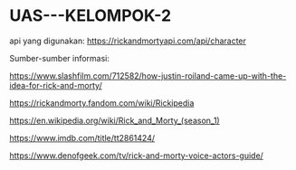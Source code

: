 # UAS---KELOMPOK-2

api yang digunakan: https://rickandmortyapi.com/api/character

Sumber-sumber informasi:

https://www.slashfilm.com/712582/how-justin-roiland-came-up-with-the-idea-for-rick-and-morty/

https://rickandmorty.fandom.com/wiki/Rickipedia

https://en.wikipedia.org/wiki/Rick_and_Morty_(season_1)

https://www.imdb.com/title/tt2861424/

https://www.denofgeek.com/tv/rick-and-morty-voice-actors-guide/
